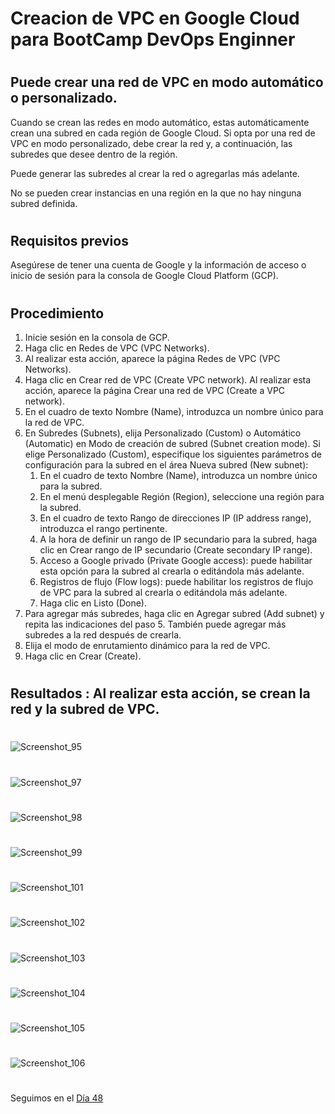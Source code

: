 # Creacion de VPC en Google Cloud para BootCamp DevOps Enginner
#
#



## Puede crear una red de VPC en modo automático o personalizado. 

Cuando se crean las redes en modo automático, estas automáticamente crean una subred en cada región de Google Cloud. Si opta por una red de VPC en modo personalizado, debe crear la red y, a continuación, las subredes que desee dentro de la región.

Puede generar las subredes al crear la red o agregarlas más adelante.

No se pueden crear instancias en una región en la que no hay ninguna subred definida.
#

## Requisitos previos

Asegúrese de tener una cuenta de Google y la información de acceso o inicio de sesión para la consola de Google Cloud Platform (GCP).
#

## Procedimiento

1. Inicie sesión en la consola de GCP.
2. Haga clic en Redes de VPC (VPC Networks).
3. Al realizar esta acción, aparece la página Redes de VPC (VPC Networks).
4. Haga clic en Crear red de VPC (Create VPC network).  Al realizar esta acción, aparece la página Crear una red de VPC (Create a VPC network).
5. En el cuadro de texto Nombre (Name), introduzca un nombre único para la red de VPC.
6. En Subredes (Subnets), elija Personalizado (Custom) o Automático (Automatic) en Modo de creación de subred (Subnet creation mode). Si elige Personalizado (Custom), especifique los siguientes parámetros de configuración para la subred en el área Nueva subred (New subnet):
    1. En el cuadro de texto Nombre (Name), introduzca un nombre único para la subred.
    2. En el menú desplegable Región (Region), seleccione una región para la subred.
    3. En el cuadro de texto Rango de direcciones IP (IP address range), introduzca el rango pertinente.
    4. A la hora de definir un rango de IP secundario para la subred, haga clic en Crear rango de IP secundario (Create secondary IP range).
    5. Acceso a Google privado (Private Google access): puede habilitar esta opción para la subred al crearla o editándola más adelante.
    6. Registros de flujo (Flow logs): puede habilitar los registros de flujo de VPC para la subred al crearla o editándola más adelante.
    7. Haga clic en Listo (Done).
7. Para agregar más subredes, haga clic en Agregar subred (Add subnet) y repita las indicaciones del paso 5. También puede agregar más subredes a la red después de crearla.
8. Elija el modo de enrutamiento dinámico para la red de VPC.
9. Haga clic en Crear (Create).

#

## Resultados : Al realizar esta acción, se crean la red y la subred de VPC.


#

![Screenshot_95](https://user-images.githubusercontent.com/96561825/173975513-2d18c3f2-e7a8-4641-b911-f9f7297b0d56.png)

#
#
#

![Screenshot_97](https://user-images.githubusercontent.com/96561825/173975595-6a117da0-7f0f-4ea8-9ce9-1059a761a530.png)

#
#
#

![Screenshot_98](https://user-images.githubusercontent.com/96561825/173975598-ad2cc85c-91c4-46b5-b0da-52a442dfde4b.png)

#
#
#

![Screenshot_99](https://user-images.githubusercontent.com/96561825/173975658-ff087c8a-bd31-47a5-8843-b913bc2cac50.png)

#
#
#

![Screenshot_101](https://user-images.githubusercontent.com/96561825/173975698-df057905-0ffa-4da8-a2ab-a270fa4d3e70.png)

#
#
#

![Screenshot_102](https://user-images.githubusercontent.com/96561825/173975731-d6d02ef7-6aec-4d19-a7c5-9ddb7086156b.png)

#
#
#

![Screenshot_103](https://user-images.githubusercontent.com/96561825/173975740-0a0755e1-af1b-4a0e-af25-1547710464d0.png)

#
#
#

![Screenshot_104](https://user-images.githubusercontent.com/96561825/173975749-bbd5f682-b511-40f0-b1bd-aa9c7fc3143e.png)

#
#
#
![Screenshot_105](https://user-images.githubusercontent.com/96561825/173975778-eb2d387d-16b8-432b-95a4-9cb56389f7fd.png)

#
#
#
![Screenshot_106](https://user-images.githubusercontent.com/96561825/173975791-22dd9ca8-f011-4024-bf40-f726be49524d.png)



#
#
#
#
#


Seguimos en el [Día 48](day48.md)



